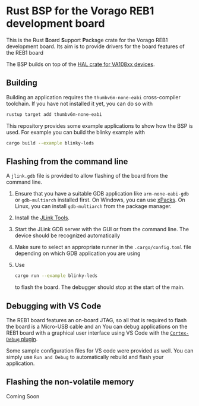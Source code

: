# Rust BSP for the Vorago REB1 development board

This is the Rust **B**oard **S**upport **P**ackage crate for the Vorago REB1 development board.
Its aim is to provide drivers for the board features of the REB1 board

The BSP builds on top of the [HAL crate for VA108xx devices](https://github.com/robamu-org/va108xx-hal-rs).

## Building

Building an application requires the `thumbv6m-none-eabi` cross-compiler toolchain.
If you have not installed it yet, you can do so with

```sh
rustup target add thumbv6m-none-eabi
```

This repository provides some example applications to show how the BSP is used. For example
you can build the blinky example with

```sh
cargo build --example blinky-leds
```

## Flashing from the command line

A `jlink.gdb` file is provided to allow flashing of the board from the command line.


1. Ensure that you have a suitable GDB application like `arm-none-eabi-gdb` or `gdb-multiarch`
   installed first. On Windows, you can use [xPacks](https://xpack.github.io/arm-none-eabi-gcc/).
   On Linux, you can install `gdb-multiarch` from the package manager.

2. Install the [JLink Tools](https://www.segger.com/downloads/jlink/#J-LinkSoftwareAndDocumentationPack).

3. Start the JLink GDB server with the GUI or from the command line. The device should be recognized
   automatically

4. Make sure to select an appropriate runner in the `.cargo/config.toml` file depending on which
   GDB application you are using

5. Use

   ```sh
   cargo run --example blinky-leds
   ```

   to flash the board. The debugger should stop at the start of the main.

## Debugging with VS Code

The REB1 board features an on-board JTAG, so all that is required to flash the board is a
Micro-USB cable and an 
You can debug applications on the REB1 board with a graphical user interface using VS Code with
the [`Cortex-Debug` plugin](https://marketplace.visualstudio.com/items?itemName=marus25.cortex-debug).

Some sample configuration files for VS code were provided as well. You can simply use `Run and Debug`
to automatically rebuild and flash your application.

## Flashing the non-volatile memory

Coming Soon
